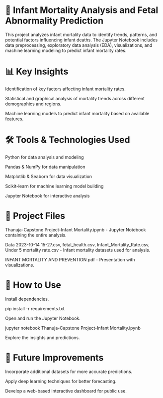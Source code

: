 # 📌 Infant Mortality Analysis and Fetal Abnormality Prediction
This project analyzes infant mortality data to identify trends, patterns, and potential factors influencing infant deaths. The Jupyter Notebook includes data preprocessing, exploratory data analysis (EDA), visualizations, and machine learning modeling to predict infant mortality rates.

# 📊 Key Insights

Identification of key factors affecting infant mortality rates.

Statistical and graphical analysis of mortality trends across different demographics and regions.

Machine learning models to predict infant mortality based on available features.

# 🛠️ Tools & Technologies Used

Python for data analysis and modeling

Pandas & NumPy for data manipulation

Matplotlib & Seaborn for data visualization

Scikit-learn for machine learning model building

Jupyter Notebook for interactive analysis

# 📂 Project Files

Thanuja-Capstone Project-Infant Mortality.ipynb - Jupyter Notebook containing the entire analysis.

Data 2023-10-14 15-27.csv, fetal_health.csv, Infant_Mortality_Rate.csv, Under 5 mortality rate.csv - Infant mortality datasets used for analysis.

INFANT MORTALITY AND PREVENTION.pdf - Presentation with visualizations.

# 🚀 How to Use

Install dependencies.

pip install -r requirements.txt

Open and run the Jupyter Notebook.

jupyter notebook Thanuja-Capstone Project-Infant Mortality.ipynb

Explore the insights and predictions.

# 📢 Future Improvements

Incorporate additional datasets for more accurate predictions.

Apply deep learning techniques for better forecasting.

Develop a web-based interactive dashboard for public use.
